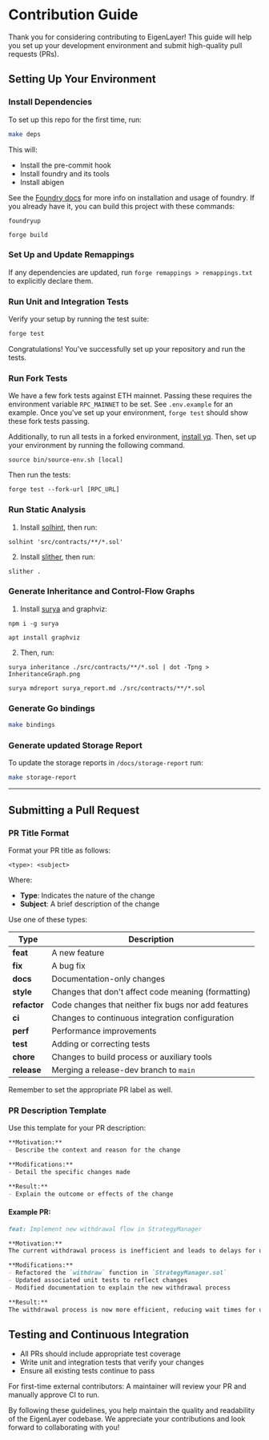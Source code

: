 # Contribution Guide

Thank you for considering contributing to EigenLayer! This guide will help you set up your development environment and submit high-quality pull requests (PRs).

## Setting Up Your Environment

### Install Dependencies

To set up this repo for the first time, run:

```bash
make deps
```

This will:
* Install the pre-commit hook
* Install foundry and its tools
* Install abigen


See the [Foundry docs](https://book.getfoundry.sh/) for more info on installation and usage of foundry. If you already have it, you can build this project with these commands:

```
foundryup

forge build
```

### Set Up and Update Remappings

If any dependencies are updated, run `forge remappings > remappings.txt` to explicitly declare them.



### Run Unit and Integration Tests

Verify your setup by running the test suite:

```bash
forge test
```

Congratulations! You've successfully set up your repository and run the tests.


### Run Fork Tests

We have a few fork tests against ETH mainnet. Passing these requires the environment variable `RPC_MAINNET` to be set. See `.env.example` for an example. Once you've set up your environment, `forge test` should show these fork tests passing.

Additionally, to run all tests in a forked environment, [install yq](https://mikefarah.gitbook.io/yq/v/v3.x/). Then, set up your environment by running the following command.

`source bin/source-env.sh [local]`

Then run the tests:

`forge test --fork-url [RPC_URL]`


### Run Static Analysis

1. Install [solhint](https://github.com/protofire/solhint), then run:

`solhint 'src/contracts/**/*.sol'`

2. Install [slither](https://github.com/crytic/slither), then run:

`slither .`


### Generate Inheritance and Control-Flow Graphs

1. Install [surya](https://github.com/ConsenSys/surya/) and graphviz:

```
npm i -g surya

apt install graphviz
```

2. Then, run:

```
surya inheritance ./src/contracts/**/*.sol | dot -Tpng > InheritanceGraph.png

surya mdreport surya_report.md ./src/contracts/**/*.sol
```

### Generate Go bindings

```bash
make bindings
```


### Generate updated Storage Report

To update the storage reports in `/docs/storage-report` run:

```bash
make storage-report
```

------


## Submitting a Pull Request

### PR Title Format

Format your PR title as follows:

```
<type>: <subject>
```

Where:
- **Type**: Indicates the nature of the change
- **Subject**: A brief description of the change

Use one of these types:

| Type | Description |
|------|-------------|
| **feat** | A new feature |
| **fix** | A bug fix |
| **docs** | Documentation-only changes |
| **style** | Changes that don't affect code meaning (formatting) |
| **refactor** | Code changes that neither fix bugs nor add features |
| **ci** | Changes to continuous integration configuration |
| **perf** | Performance improvements |
| **test** | Adding or correcting tests |
| **chore** | Changes to build process or auxiliary tools |
| **release** | Merging a release-dev branch to `main` |

Remember to set the appropriate PR label as well.

### PR Description Template

Use this template for your PR description:

```markdown
**Motivation:**
- Describe the context and reason for the change

**Modifications:**
- Detail the specific changes made

**Result:**
- Explain the outcome or effects of the change
```

#### Example PR:

```markdown
feat: Implement new withdrawal flow in StrategyManager

**Motivation:**
The current withdrawal process is inefficient and leads to delays for users.

**Modifications:**
- Refactored the `withdraw` function in `StrategyManager.sol`
- Updated associated unit tests to reflect changes
- Modified documentation to explain the new withdrawal process

**Result:**
The withdrawal process is now more efficient, reducing wait times for users.
```

## Testing and Continuous Integration

- All PRs should include appropriate test coverage
- Write unit and integration tests that verify your changes
- Ensure all existing tests continue to pass

For first-time external contributors: A maintainer will review your PR and manually approve CI to run.

By following these guidelines, you help maintain the quality and readability of the EigenLayer codebase. We appreciate your contributions and look forward to collaborating with you!
